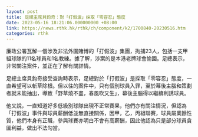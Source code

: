 ```yaml
---
layout: post
title: 足總主席貝鈞奇：對「打假波」採取「零容忍」態度
date: 2023-05-16 18:21:06.000000000 +08:00
link: https://news.rthk.hk/rthk/ch/component/k2/1700840-20230516.htm
categories: rthk
---
```


廉政公署瓦解一個涉及非法外圍賭博的「打假波」集團，拘捕23人，包括一支甲組球隊的11名球員和1名教練。據了解，涉案的是本港老牌球會愉園。足總表示，非常關注案件，並正在了解有關詳情。

足總主席貝鈞奇接受查詢時表示，足總對於「打假波」是採取「零容忍」態度，一直希望可以斬草除根。但以往的案件中，只有個別球員入罪，至於幕後主腦和策劃者就未能抽出，導致「野草燒不盡，春風吹又生」，幕後主腦得以繼續利誘球員。

他又說，一直知道好多低級別球隊出現不正常賽果，他們亦有關注情況，但認為「打假波」事件與球員薪酬低並無直接關係，因甲，乙，丙組聯賽，球員屬業餘性質，他們本身有正職，參與球賽亦明白不會有高薪酬，因此他認為只是部分球員貪圖利益，做出不法勾當。
